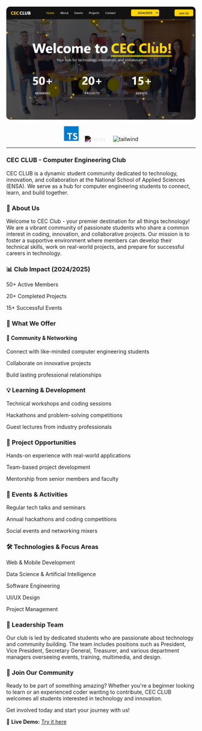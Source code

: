 <p align="center">
  <a href="https://cec-website-sand.vercel.app/" target="_blank">
    <img src="./public/cec.jpg" width="600" style="border-radius:10px"/>
  </a>
</p>

<p align="center">
  <img src="https://raw.githubusercontent.com/devicons/devicon/master/icons/typescript/typescript-original.svg" alt="typescript" width="40" height="40"/>&nbsp;&nbsp;&nbsp;
<img src="https://cdn.worldvectorlogo.com/logos/nextjs-2.svg" 
     alt="nextjs" width="40" height="40" 
     style="filter: invert(1);" />
&nbsp;&nbsp;&nbsp;
   <img src="https://www.vectorlogo.zone/logos/tailwindcss/tailwindcss-icon.svg" alt="tailwind" width="40" height="40"/>

---

### CEC CLUB - Computer Engineering Club

CEC CLUB is a dynamic student community dedicated to technology, innovation, and collaboration at the National School of Applied Sciences (ENSA). We serve as a hub for computer engineering students to connect, learn, and build together.

### 🚀 About Us

Welcome to CEC Club - your premier destination for all things technology! We are a vibrant community of passionate students who share a common interest in coding, innovation, and collaborative projects. Our mission is to foster a supportive environment where members can develop their technical skills, work on real-world projects, and prepare for successful careers in technology.

### 📊 Club Impact (2024/2025)

50+ Active Members

20+ Completed Projects

15+ Successful Events

### 🎯 What We Offer

#### 🤝 Community & Networking

Connect with like-minded computer engineering students

Collaborate on innovative projects

Build lasting professional relationships

### 💡 Learning & Development

Technical workshops and coding sessions

Hackathons and problem-solving competitions

Guest lectures from industry professionals

### 🚀 Project Opportunities

Hands-on experience with real-world applications

Team-based project development

Mentorship from senior members and faculty

### 🎉 Events & Activities

Regular tech talks and seminars

Annual hackathons and coding competitions

Social events and networking mixers

### 🛠️ Technologies & Focus Areas

Web & Mobile Development

Data Science & Artificial Intelligence

Software Engineering

UI/UX Design

Project Management

### 👥 Leadership Team

Our club is led by dedicated students who are passionate about technology and community building. The team includes positions such as President, Vice President, Secretary General, Treasurer, and various department managers overseeing events, training, multimedia, and design.

### 🌟 Join Our Community

Ready to be part of something amazing? Whether you're a beginner looking to learn or an experienced coder wanting to contribute, CEC CLUB welcomes all students interested in technology and innovation.

Get involved today and start your journey with us!

🔗 **Live Demo:** [Try it here](https://cec-website-sand.vercel.app/)
